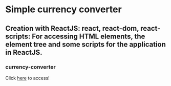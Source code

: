 # Simple currency converter



## Creation with ReactJS: react, react-dom, react-scripts: For accessing HTML elements, the element tree and some scripts for the application in ReactJS.



### currency-converter





Click [here](https://jonascaetano.github.io/currency-converter-site/) to access!

